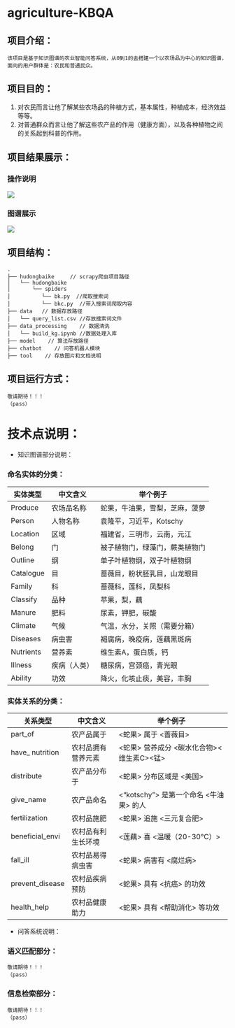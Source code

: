 # agriculture-KBQA

## 项目介绍：
    该项目是基于知识图谱的农业智能问答系统，从0到1的去搭建一个以农场品为中心的知识图谱，面向的用户群体是：农民和普通民众。

## 项目目的：    
1. 对农民而言让他了解某些农场品的种植方式，基本属性，种植成本，经济效益等等。
2. 对普通群众而言让他了解这些农产品的作用（健康方面），以及各种植物之间的关系起到科普的作用。

## 项目结果展示：

### 操作说明
![](https://raw.githubusercontent.com/Crawler-y/Agriculture-KBQA/master/tool/guide.png)

### 图谱展示
![](https://raw.githubusercontent.com/Crawler-y/Agriculture-KBQA/master/tool/show.png)

## 项目结构：
```
.
├── hudongbaike     // scrapy爬虫项目路径
│   └── hudongbaike
│       └── spiders
│          └── bk.py  //爬取搜索词
│          └── bkc.py  //带入搜索词爬取内容
├── data   // 数据存放路径
│   └── query_list.csv //存放搜索词文件
├── data_processing    // 数据清洗
│   └── build_kg.ipynb //数据处理入库
├── model    // 算法存放路径
├── chatbot    // 问答机器人模块
├── tool    // 存放图片和文档说明
```

## 项目运行方式：
    敬请期待！！！
    （pass）
  
# 技术点说明：

* 知识图谱部分说明：

### 命名实体的分类：
| 实体类型	    | 中文含义                                 | 举个例子                                  |
| ---------    | ---------------------------------------- | ---------------------------------------- |
| Produce      | 农场品名称                                |  蛇果，牛油果，雪梨，芝麻，菠萝             |
| Person       | 人物名称                                 | 袁隆平，习近平，Kotschy                     |
| Location     | 区域                                    | 福建省，三明市，云南，元江                   |
| Belong       | 门                                      | 被子植物门，绿藻门，蕨类植物门               |
| Outline      | 纲                                      | 单子叶植物纲，双子叶植物纲                   |
| Catalogue    | 目                                      | 蔷薇目，粉状胚乳目，山龙眼目                 |
| Family       | 科                                      | 蔷薇科，莲科，凤梨科                        |
| Classify     | 品种                                    | 苹果，梨，藕                               |
| Manure       | 肥料                                    | 尿素，钾肥，碳酸                            |
| Climate      | 气候                                    | 气温，水分，关照（需要分箱）                 |
| Diseases     | 病虫害                                  | 褐腐病，晚疫病，莲藕黑斑病                   |
| Nutrients    | 营养素                                  | 维生素A，蛋白质，钙                         |
| Illness      | 疾病（人类）                             | 糖尿病，宫颈癌，青光眼                      |
| Ability      | 功效                                    | 降火，化咳止痰，美容，丰胸                   |

### 实体关系的分类：
| 关系类型	    | 中文含义                                 | 举个例子                                  |
| ---------    | ---------------------------------------- | ---------------------------------------- |
| part_of         | 农产品属于                                | <蛇果> 属于 <蔷薇目>                      |
| have_ nutrition| 农村品拥有营养元素                       | <蛇果> 营养成分 <碳水化合物><维生素C><锰>  |
| distribute   | 农产品分布于                              | <蛇果> 分布区域是 <美国>                   |
| give_name    | 农产品命名                                | <“kotschy”> 是第一个命名 <牛油果> 的人      |
| fertilization| 农村品施肥                                | <蛇果> 追施 <三元复合肥>                   |
| beneficial_envi | 农村品有利生长环境                      | <莲藕> 喜 <温暖（20-30℃）>                |
| fall_ill     | 农村品易得病虫害                           | <蛇果> 病害有 <腐烂病>                     |
| prevent_disease   | 农村品疾病预防                        |  <蛇果> 具有 <抗癌>  的功效                |
| health_help   | 农村品健康助力                            | <蛇果>  具有 <帮助消化> 等功效              |

* 问答系统说明：

### 语义匹配部分：
    敬请期待！！！
    （pass）

### 信息检索部分：
    敬请期待！！！
    （pass）